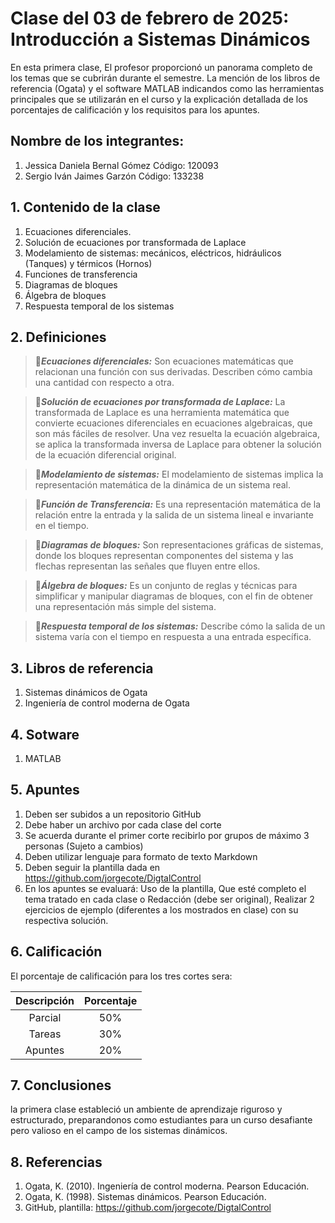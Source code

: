 # Clase del 03 de febrero de 2025: Introducción a Sistemas Dinámicos

En esta primera clase, El profesor proporcionó un panorama completo de los temas que se cubrirán durante el semestre. 
La mención de los libros de referencia (Ogata) y el software MATLAB indicandos como las herramientas principales que se utilizarán en el curso y la explicación detallada de los porcentajes de calificación y los requisitos para los apuntes.

## Nombre de los integrantes: 
1. Jessica Daniela Bernal Gómez Código: 120093
2. Sergio Iván Jaimes Garzón Código: 133238
   
## 1. Contenido de la clase

1.  Ecuaciones diferenciales.
2.  Solución de ecuaciones por transformada de Laplace
3.  Modelamiento de sistemas: mecánicos, eléctricos, hidráulicos (Tanques) y térmicos (Hornos)
4.  Funciones de transferencia
5.  Diagramas de bloques
6.  Álgebra de bloques
7.  Respuesta temporal de los sistemas

## 2. Definiciones

>   🔑***Ecuaciones diferenciales:*** Son ecuaciones matemáticas que relacionan una función con sus derivadas. Describen cómo cambia una cantidad con respecto a otra.

>   🔑***Solución de ecuaciones por transformada de Laplace:*** La transformada de Laplace es una herramienta matemática que convierte ecuaciones diferenciales en ecuaciones algebraicas, que son más fáciles de resolver. Una vez resuelta la ecuación algebraica, se aplica la transformada inversa de Laplace para obtener la solución de la ecuación diferencial original.

>   🔑***Modelamiento de sistemas:*** El modelamiento de sistemas implica la representación matemática de la dinámica de un sistema real.

>   🔑***Función de Transferencia:*** Es una representación matemática de la relación entre la entrada y la salida de un sistema lineal e invariante en el tiempo.

>   🔑***Diagramas de bloques:*** Son representaciones gráficas de sistemas, donde los bloques representan componentes del sistema y las flechas representan las señales que fluyen entre ellos.

>   🔑***Álgebra de bloques:*** Es un conjunto de reglas y técnicas para simplificar y manipular diagramas de bloques, con el fin de obtener una representación más simple del sistema.

>   🔑***Respuesta temporal de los sistemas:*** Describe cómo la salida de un sistema varía con el tiempo en respuesta a una entrada específica.


## 3. Libros de referencia

1.  Sistemas dinámicos de Ogata 
2.  Ingeniería de control moderna de Ogata

## 4. Sotware

1. MATLAB

## 5. Apuntes

1. Deben ser subidos a un repositorio GitHub
2. Debe haber un archivo por cada clase del corte
3. Se acuerda durante el primer corte recibirlo por grupos de máximo 3 personas (Sujeto a cambios)
4. Deben utilizar lenguaje para formato de texto Markdown
5. Deben seguir la plantilla dada en https://github.com/jorgecote/DigtalControl 
6. En los apuntes se evaluará:  Uso de la plantilla, Que esté completo el tema tratado en cada clase o Redacción (debe ser original), Realizar 2 ejercicios de ejemplo (diferentes a los mostrados en clase) con su respectiva solución.

## 6. Calificación

El porcentaje de calificación para los tres cortes sera:

|Descripción  |Porcentaje|
|:----------: |:--------:|
| Parcial     |   50%    |
| Tareas      |   30%    |
| Apuntes     |   20%    |

## 7. Conclusiones

la primera clase estableció un ambiente de aprendizaje riguroso y estructurado, preparandonos como estudiantes para un curso desafiante pero valioso en el campo de los sistemas dinámicos.

## 8. Referencias

1. Ogata, K. (2010). Ingeniería de control moderna. Pearson Educación.
2. Ogata, K. (1998). Sistemas dinámicos. Pearson Educación.
3. GitHub, plantilla: https://github.com/jorgecote/DigtalControl 
